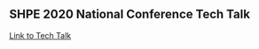 ## SHPE 2020 National Conference Tech Talk

[Link to Tech Talk](https://shpe2020.mapyourshow.com/8_0/sessions/session-details.cfm?scheduleid=119)